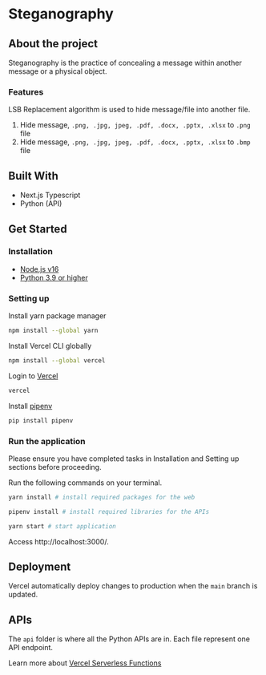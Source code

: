 # Steganography

## About the project

Steganography is the practice of concealing a message within another message or a physical object.

### Features

LSB Replacement algorithm is used to hide message/file into another file.

1. Hide message, `.png, .jpg, jpeg, .pdf, .docx, .pptx, .xlsx` to `.png` file
2. Hide message, `.png, .jpg, jpeg, .pdf, .docx, .pptx, .xlsx` to `.bmp` file

## Built With

- Next.js Typescript
- Python (API)

## Get Started

### Installation

- [Node.js v16](https://nodejs.org/en/)
- [Python 3.9 or higher](https://www.python.org/downloads/)

### Setting up

Install yarn package manager

```bash
npm install --global yarn
```

Install Vercel CLI globally

```bash
npm install --global vercel
```

Login to [Vercel](https://vercel.com/)

```bash
vercel
```

Install [pipenv](https://pipenv.pypa.io/en/latest/)

```bash
pip install pipenv
```

### Run the application

Please ensure you have completed tasks in Installation and Setting up sections before proceeding.

Run the following commands on your terminal.

```bash
yarn install # install required packages for the web

pipenv install # install required libraries for the APIs

yarn start # start application
```

Access http://localhost:3000/.

## Deployment

Vercel automatically deploy changes to production when the `main` branch is updated.

## APIs

The `api` folder is where all the Python APIs are in. Each file represent one API endpoint.

Learn more about [Vercel Serverless Functions](https://vercel.com/docs/concepts/functions/serverless-functions)
